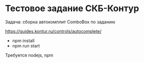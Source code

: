 # Тестовое задание СКБ-Контур
Задача: сборка автокомплит ComboBox по заданию

https://guides.kontur.ru/controls/autocomplete/

* npm install
* npm run start

Требуется nodejs, npm

